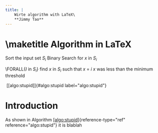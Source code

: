 ```yaml
---
title: |
    Wirte algorithm with LaTeX\
    **Jimmy Tao**
---
```


\maketitle
Algorithm in LaTeX
==================

Sort the input set $S_i$ Binary Search for $x$ in $S_i$

\FORALL{$I$ in $S_i$}
find $x$ in $S_i$ such that $x$ = $i$ $x$ was less than the minimum
threshold

 [\[algo:stupid\]]{#algo:stupid label="algo:stupid"}

Introduction
============

As shown in
Algorithm [\[algo:stupid\]](#algo:stupid){reference-type="ref"
reference="algo:stupid"} it is blablah
